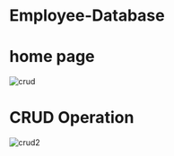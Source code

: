 # Employee-Database
# home page 
![crud](https://github.com/Tanmay03027/Employee-Database/assets/141415173/d0be3c09-610c-4e87-b5d2-052532a98575)

# CRUD Operation
![crud2](https://github.com/Tanmay03027/Employee-Database/assets/141415173/f7897cda-ba67-44c2-a4d8-fcd195295114)

